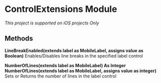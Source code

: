 # ControlExtensions Module
*This project is supported on iOS projects Only*

## Methods
**LineBreakEnabled(extends label as MobileLabel, assigns value as Boolean)**
Enables/Disables line breaks in the specified label control

**NumberOfLines(extends label as MobileLabel) As Integer**
**NumberOfLines(extends label as MobileLabel, assigns value as integer)**
Sets or Returns the number of lines in the label control

